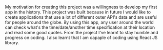 My motivation for creating this project was a willingness to develop my first app in the history.
This project was built because in future I would like to create applications that use a lot of different outer API's data and are useful for people around the globe.
By using this app, any user around the world can check what's the time/date/another time specification at their location and read some good quotes.
From the project I've learnt to stay humble and progress on coding. I also learnt that I am capaple of coding using React JS library.
